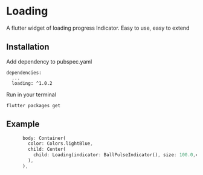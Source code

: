 # Loading

A flutter widget of loading progress Indicator. Easy to use, easy to extend


## Installation

Add dependency to pubspec.yaml

```
dependencies:
  ...
  loading: ^1.0.2
```
Run in your terminal

```
flutter packages get
```



## Example

``` Dart
      body: Container(
        color: Colors.lightBlue,
        child: Center(
          child: Loading(indicator: BallPulseIndicator(), size: 100.0,color: Colors.pink),
        ),
      ),
```


